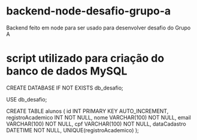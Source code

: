 # backend-node-desafio-grupo-a
Backend feito em node para ser usado para desenvolver desafio do Grupo A

# script utilizado para criação do banco de dados MySQL
CREATE DATABASE IF NOT EXISTS db_desafio;

USE db_desafio;

CREATE TABLE alunos (
    id INT PRIMARY KEY AUTO_INCREMENT,
    registroAcademico INT NOT NULL,
    nome VARCHAR(100) NOT NULL,
    email VARCHAR(100) NOT NULL,
    cpf VARCHAR(100) NOT NULL,
    dataCadastro DATETIME NOT NULL,
    UNIQUE(registroAcademico)
);
